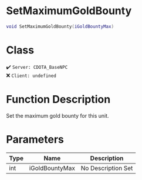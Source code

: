 # SetMaximumGoldBounty
```lua
void SetMaximumGoldBounty(iGoldBountyMax)
```
# Class
✔️ `Server: CDOTA_BaseNPC`  
❌ `Client: undefined`  

# Function Description
Set the maximum gold bounty for this unit.
# Parameters
Type|Name|Description
--|--|--
int|iGoldBountyMax|No Description Set

